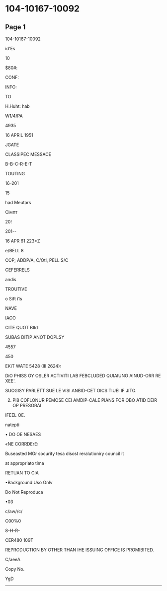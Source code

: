 # 104-10167-10092

## Page 1

104-10167-10092

id'Es

10

$80#:

CONF:

INFO:

TO

H.Huht: hab

W1/4/PA

4935

16 APRIL 1951

JGATE

CLASSIPEC MESSACE

B-B-C-R-E-T

TOUTING

16-201

15

had Meutars

Сімпт

20!

201--

16 APR 61 223*Z

e/BELL 8

COP; ADDP/A, C/OtI, PELL S/C

CEFERRELS

andis

TROUTIVE

o Sift i1s

NAVE

IACO

CITE QUOT BIId

SUBAS DITIP ANOT DOPLSY

4557

450

EKiT WATE 5428 (III 2624):

DiO PHISS OY OSLER ACTIVITI LAB FEBCLUDED QUIAIUNO AINUD-ORR RE XEE'.

SUOGISY PARLETT SUE LE VISI ANBID-CET OICS TIUEI IF JITO.

2. PI8 COFLONUR PEMOSE CEI AMDIP-CALE PIANS FOR OBO ATID DEIR OP PRESORÃI

IFEEL OE.

natepti

• DO OE NESAES

«NE CORRDErE:

Buseasted MOr socurity tesa disost reralutioniry council it

at appropriato tima

RETUAN TO CIA

•Background Uso Onlv

Do Not Reproduca

•03

c/aw//c/

C00%0

8-H-R-

CER480 109T

REPRODUCTION BY OTHER THAN IHE ISSUING OFFICE IS PROMIBITED.

C/aeeA

Copy No.

YgD

---

